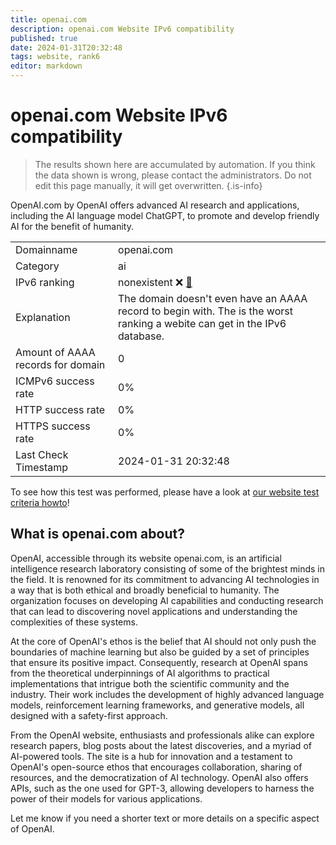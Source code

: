 ```yaml
---
title: openai.com
description: openai.com Website IPv6 compatibility
published: true
date: 2024-01-31T20:32:48
tags: website, rank6
editor: markdown
---
```


# openai.com Website IPv6 compatibility

> The results shown here are accumulated by automation. If you think the data shown is wrong, please contact the administrators. 
> Do not edit this page manually, it will get overwritten.
{.is-info}

OpenAI.com by OpenAI offers advanced AI research and applications, including the AI language model ChatGPT, to promote and develop friendly AI for the benefit of humanity.


|   |   |
| - | - |
| Domainname | openai.com
| Category | ai |
| IPv6 ranking | nonexistent :x: [🔗](/howto/ranking) |
| Explanation | The domain doesn't even have an AAAA record to begin with. The is the worst ranking a webite can get in the IPv6 database. |
| Amount of AAAA records for domain | 0 |
| ICMPv6 success rate | 0%|
| HTTP success rate | 0% |
| HTTPS success rate | 0% |
| Last Check Timestamp | 2024-01-31 20:32:48 |

To see how this test was performed, please have a look at [our website test criteria howto](/howto/testcriteria/website)!


## What is openai.com about?
OpenAI, accessible through its website openai.com, is an artificial intelligence research laboratory consisting of some of the brightest minds in the field. It is renowned for its commitment to advancing AI technologies in a way that is both ethical and broadly beneficial to humanity. The organization focuses on developing AI capabilities and conducting research that can lead to discovering novel applications and understanding the complexities of these systems.

At the core of OpenAI's ethos is the belief that AI should not only push the boundaries of machine learning but also be guided by a set of principles that ensure its positive impact. Consequently, research at OpenAI spans from the theoretical underpinnings of AI algorithms to practical implementations that intrigue both the scientific community and the industry. Their work includes the development of highly advanced language models, reinforcement learning frameworks, and generative models, all designed with a safety-first approach.

From the OpenAI website, enthusiasts and professionals alike can explore research papers, blog posts about the latest discoveries, and a myriad of AI-powered tools. The site is a hub for innovation and a testament to OpenAI's open-source ethos that encourages collaboration, sharing of resources, and the democratization of AI technology. OpenAI also offers APIs, such as the one used for GPT-3, allowing developers to harness the power of their models for various applications.

Let me know if you need a shorter text or more details on a specific aspect of OpenAI.


